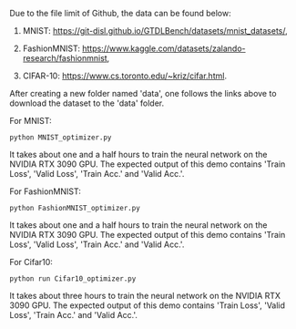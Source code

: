Due to the file limit of Github, the data can be found below:

  1. MNIST: https://git-disl.github.io/GTDLBench/datasets/mnist_datasets/, 
 
  2. FashionMNIST: https://www.kaggle.com/datasets/zalando-research/fashionmnist, 
  
  3. CIFAR-10: https://www.cs.toronto.edu/~kriz/cifar.html.

After creating a new folder named 'data', one follows the links above to download the dataset to the 'data' folder.

For MNIST: 
```shell
python MNIST_optimizer.py
```
It takes about one and a half hours to train the neural network on the NVIDIA RTX 3090 GPU. The expected output of this demo contains 'Train Loss', 'Valid Loss', 'Train Acc.' and 'Valid Acc.'.

For FashionMNIST:
```shell
python FashionMNIST_optimizer.py
```
It takes about one and a half hours to train the neural network on the NVIDIA RTX 3090 GPU. The expected output of this demo contains 'Train Loss', 'Valid Loss', 'Train Acc.' and 'Valid Acc.'.

For Cifar10:
```shell
python run Cifar10_optimizer.py
```
It takes about three hours to train the neural network on the NVIDIA RTX 3090 GPU. The expected output of this demo contains 'Train Loss', 'Valid Loss', 'Train Acc.' and 'Valid Acc.'.
